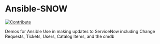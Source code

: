 # Ansible-SNOW
[![Contribute](https://img.shields.io/badge/OpenShift-Dev%20Spaces-525C86?logo=redhatopenshift&labelColor=EE0000)](https://devspaces.apps.ocp.shadowman.dev/#https://github.com/shadowman-lab/Ansible-SNOW)

Demos for Ansible Use in making updates to ServiceNow including Change Requests, Tickets, Users, Catalog Items, and the cmdb
